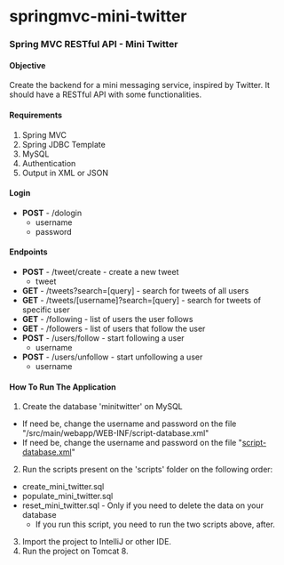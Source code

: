 # springmvc-mini-twitter
### Spring MVC RESTful API - Mini Twitter

#### Objective

Create the backend for a mini messaging service, inspired by Twitter. It should have a RESTful API with some functionalities.

#### Requirements

1. Spring MVC
2. Spring JDBC Template
3. MySQL
4. Authentication
5. Output in XML or JSON

#### Login

* **POST** - /dologin
  * username
  * password

#### Endpoints

* **POST** - /tweet/create - create a new tweet
  * tweet
* **GET** - /tweets?search=[query] - search for tweets of all users
* **GET** - /tweets/[username]?search=[query] - search for tweets of specific user
* **GET** - /following - list of users the user follows
* **GET** - /followers - list of users that follow the user
* **POST** - /users/follow - start following a user
  * username
* **POST** - /users/unfollow - start unfollowing a user
  * username

#### How To Run The Application

1. Create the database 'minitwitter' on MySQL
  * If need be, change the username and password on the file "/src/main/webapp/WEB-INF/script-database.xml"
  * If need be, change the username and password on the file "[script-database.xml](src/main/webapp/WEB-INF/script-database.xml)"
2. Run the scripts present on the 'scripts' folder on the following order:
  * create_mini_twitter.sql
  * populate_mini_twitter.sql
  * reset_mini_twitter.sql - Only if you need to delete the data on your database
    * If you run this script, you need to run the two scripts above, after.
3. Import the project to IntelliJ or other IDE.
4. Run the project on Tomcat 8.
